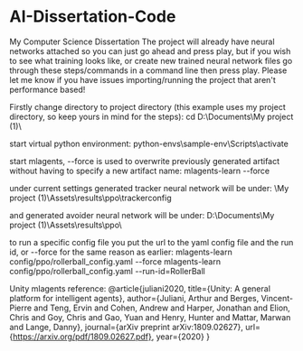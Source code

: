 # AI-Dissertation-Code
My Computer Science Dissertation
The project will already have neural networks attached so you can just go ahead and press play, but if you wish to see what 
training looks like, or create new trained neural network files go through these steps/commands in a command line then press play.
Please let me know if you have issues importing/running the project that aren't performance based!

Firstly change directory to project directory (this example uses my project directory, so keep yours in mind for the steps):
cd D:\Documents\My project (1)\

start virtual python environment:
python-envs\sample-env\Scripts\activate

start mlagents, --force is used to overwrite previously generated artifact without having to specify a new artifact name:
mlagents-learn --force

under current settings generated tracker neural network will be under:
\My project (1)\Assets\results\ppo\trackerconfig

and generated avoider neural network will be under:
D:\Documents\My project (1)\Assets\results\ppo\


to run a specific config file you put the url to the yaml config file and the run id, or --force for the same reason as
earlier: 
mlagents-learn config/ppo/rollerball_config.yaml --force
mlagents-learn config/ppo/rollerball_config.yaml --run-id=RollerBall

Unity mlagents reference:
@article{juliani2020,
  title={Unity: A general platform for intelligent agents},
  author={Juliani, Arthur and Berges, Vincent-Pierre and Teng, Ervin and Cohen, Andrew and Harper, Jonathan and Elion, Chris and Goy, Chris and Gao, Yuan and Henry, Hunter and Mattar, Marwan and Lange, Danny},
  journal={arXiv preprint arXiv:1809.02627},
  url={https://arxiv.org/pdf/1809.02627.pdf},
  year={2020}
}
